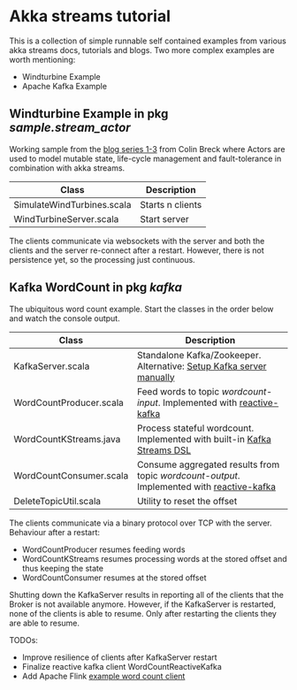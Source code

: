 # Akka streams tutorial #

This is a collection of simple runnable self contained examples from various akka streams docs, tutorials and blogs. 
Two more complex examples are worth mentioning:
* Windturbine Example
* Apache Kafka Example


## Windturbine Example in pkg _sample.stream_actor_ ##
Working sample from the [blog series 1-3](http://blog.colinbreck.com/integrating-akka-streams-and-akka-actors-part-iv/ "Blog 4")
 from Colin Breck where Actors are used to model mutable state, life-cycle management and fault-tolerance in combination with akka streams.

| Class                     | Description     |
| -------------------       |-----------------|
| SimulateWindTurbines.scala| Starts n clients|
| WindTurbineServer.scala   | Start server    |

 The clients communicate via websockets with the server and both the clients and the server re-connect after a restart.
 However, there is not persistence yet, so the processing just continuous.


## Kafka WordCount in pkg _kafka_ ##
The ubiquitous word count example. Start the classes in the order below and watch the console output.

| Class               | Description      |
| ------------------- |-----------------|
| KafkaServer.scala| Standalone Kafka/Zookeeper. Alternative: [Setup Kafka server manually](https://kafka.apache.org/quickstart "Instruction")  
| WordCountProducer.scala   | Feed words to topic _wordcount-input_. Implemented with [reactive-kafka](https://github.com/akka/reactive-kafka "Doc")      |
| WordCountKStreams.java   | Process stateful wordcount. Implemented with built-in [Kafka Streams DSL](https://kafka.apache.org/documentation/streams "Doc")        |
| WordCountConsumer.scala   | Consume aggregated results from topic _wordcount-output_. Implemented with [reactive-kafka](https://github.com/akka/reactive-kafka "Doc")    |
| DeleteTopicUtil.scala   | Utility to reset the offset    | 

The clients communicate via a binary protocol over TCP with the server. Behaviour after a restart:
* WordCountProducer resumes feeding words
* WordCountKStreams resumes processing words at the stored offset and thus keeping the state
* WordCountConsumer resumes at the stored offset

Shutting down the KafkaServer results in reporting all of the clients that the Broker is not available anymore.
However, if the KafkaServer is restarted, none of the clients is able to resume.
Only after restarting the clients they are able to resume.  


TODOs:
* Improve resilience of clients after KafkaServer restart
* Finalize reactive kafka client WordCountReactiveKafka
* Add Apache Flink [example word count client](https://github.com/mkuthan/example-flink-kafka/blob/master/src/main/scala/example/flink/FlinkExample.scala "Example")  
